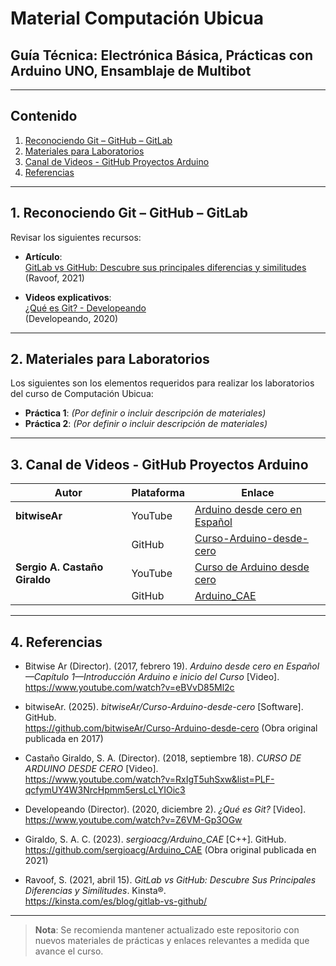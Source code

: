 # Material Computación Ubicua

## Guía Técnica: Electrónica Básica, Prácticas con Arduino UNO, Ensamblaje de Multibot

---

## Contenido

1. [Reconociendo Git – GitHub – GitLab](#1-reconociendo-git--github--gitlab)  
2. [Materiales para Laboratorios](#2-materiales-para-laboratorios)  
3. [Canal de Videos - GitHub Proyectos Arduino](#3-canal-de-videos---github-proyectos-arduino)  
4. [Referencias](#4-referencias)

---

## 1. Reconociendo Git – GitHub – GitLab

Revisar los siguientes recursos:

- **Artículo**:  
  [GitLab vs GitHub: Descubre sus principales diferencias y similitudes](https://kinsta.com/es/blog/gitlab-vs-github/)  
  (Ravoof, 2021)

- **Videos explicativos**:  
  [¿Qué es Git? - Developeando](https://www.youtube.com/watch?v=Z6VM-Gp3OGw&list=PL-gX0xg7VLB-1O02yLPCBsPUZyV_c9Owg)  
  (Developeando, 2020)

---

## 2. Materiales para Laboratorios

Los siguientes son los elementos requeridos para realizar los laboratorios del curso de Computación Ubicua:

- **Práctica 1**: *(Por definir o incluir descripción de materiales)*
- **Práctica 2**: *(Por definir o incluir descripción de materiales)*

---

## 3. Canal de Videos - GitHub Proyectos Arduino

| Autor                    | Plataforma | Enlace                                                                                                                   |
|--------------------------|------------|--------------------------------------------------------------------------------------------------------------------------|
| **bitwiseAr**            | YouTube    | [Arduino desde cero en Español](https://www.youtube.com/watch?v=eBVvD85Ml2c&list=PLkjnQ3NFTPnY1eNyLDGi547gkVui1vyn2)     |
|                          | GitHub     | [Curso-Arduino-desde-cero](https://github.com/bitwiseAr/Curso-Arduino-desde-cero)                                       |
| **Sergio A. Castaño Giraldo** | YouTube    | [Curso de Arduino desde cero](https://www.youtube.com/watch?v=RxIgT5uhSxw&list=PLF-qcfymUY4W3NrcHpmm5ersLcLYIOic3)        |
|                          | GitHub     | [Arduino_CAE](https://github.com/sergioacg/Arduino_CAE)                                                                  |

---

## 4. Referencias

- Bitwise Ar (Director). (2017, febrero 19). *Arduino desde cero en Español—Capítulo 1—Introducción Arduino e inicio del Curso* [Video].  
  https://www.youtube.com/watch?v=eBVvD85Ml2c

- bitwiseAr. (2025). *bitwiseAr/Curso-Arduino-desde-cero* [Software]. GitHub.  
  https://github.com/bitwiseAr/Curso-Arduino-desde-cero (Obra original publicada en 2017)

- Castaño Giraldo, S. A. (Director). (2018, septiembre 18). *CURSO DE ARDUINO DESDE CERO* [Video].  
  https://www.youtube.com/watch?v=RxIgT5uhSxw&list=PLF-qcfymUY4W3NrcHpmm5ersLcLYIOic3

- Developeando (Director). (2020, diciembre 2). *¿Qué es Git?* [Video].  
  https://www.youtube.com/watch?v=Z6VM-Gp3OGw

- Giraldo, S. A. C. (2023). *sergioacg/Arduino_CAE* [C++]. GitHub.  
  https://github.com/sergioacg/Arduino_CAE (Obra original publicada en 2021)

- Ravoof, S. (2021, abril 15). *GitLab vs GitHub: Descubre Sus Principales Diferencias y Similitudes*. Kinsta®.  
  https://kinsta.com/es/blog/gitlab-vs-github/

---

> **Nota**: Se recomienda mantener actualizado este repositorio con nuevos materiales de prácticas y enlaces relevantes a medida que avance el curso.
